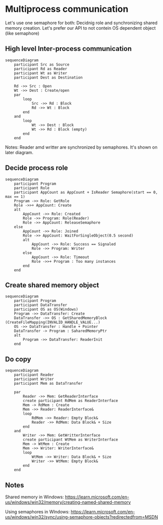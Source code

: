 # Multiprocess communication

Let's use one semaphore for both: Decidnig role and synchronizing shared memory creation.
Let's prefer our API to not contein OS dependent object (like semaphore)

## High level Inter-process communication

```mermaid
sequenceDiagram
    participant Src as Source
    participant Rd as Reader
    participant Wt as Writer
    participant Dest as Destination
    
    Rd ->> Src : Open
    Wt ->> Dest : Create/open
    par
        loop
            Src ->> Rd : Block
            Rd ->> Wt : Block
        end
    and
        loop
            Wt ->> Dest : Block
            Wt ->> Rd : Block (empty)
        end
    end
```

Notes: Reader amd writter are synchronized by semaphores. It's shown on later diagram.

## Decide process role

```mermaid
sequenceDiagram
    participant Program
    participant Role
    participant AppCount as AppCount + IsReader Semaphore(start == 0, max == 1)
    Program ->> Role: GetRole
    Role ->>+ AppCount: Create
    alt
        AppCount ->> Role: Created
        Role ->> Program: Role(Reader)
        Role ->> AppCount: ReleaseSemaphore
    else
        AppCount ->> Role: Joined
        Role ->> AppCount: WaitForSingleObject(0.5 second)
        alt
            AppCount ->> Role: Success == Signaled
            Role ->> Program: Writer
        else
            AppCount ->> Role: Timeout
            Role ->>+ Program : Too many instances
        end
    end
```

## Create shared memory object

```mermaid
sequenceDiagram
    participant Program
    participant DataTransfer
    participant OS as OS(Windows)
    Program ->> DataTransfer: Create
    DataTransfer ->> OS : GetSharedMemoryBlock (CreateFileMapping(INVALID_HANDLE_VALUE...)
    OS ->> DataTransfer : Handle + Pointer
    DataTransfer -> Program : SaharedMemoryPtr
    alt
        Program ->> DataTransfer: ReaderInit
    end
```

## Do copy

```mermaid
sequenceDiagram
    participant Reader 
    participant Writer
    participant Mem as DataTransfer

    par
        Reader ->> Mem: GetReaderInterface
        create participant RdMem as ReaderInterface
        Mem -> RdMem : Create
        Mem ->> Reader: ReaderInterface&
        loop
            RdMem ->> Reader: Empty Block&
            Reader ->> RdMem: Data Block& + Size
        end
    and
        Writer ->> Mem: GetWritterInterface
        create participant WtMem as WriterInterface
        Mem -> WtMem : Create
        Mem ->> Writer: WriterInterface&
        loop
            WtMem ->> Writer: Data Block& + Size
            Writer ->> WtMem: Empty Block&
        end
    end
```

## Notes

Shared memory in Windows: https://learn.microsoft.com/en-us/windows/win32/memory/creating-named-shared-memory

Using semaphores in WIndows: https://learn.microsoft.com/en-us/windows/win32/sync/using-semaphore-objects?redirectedfrom=MSDN